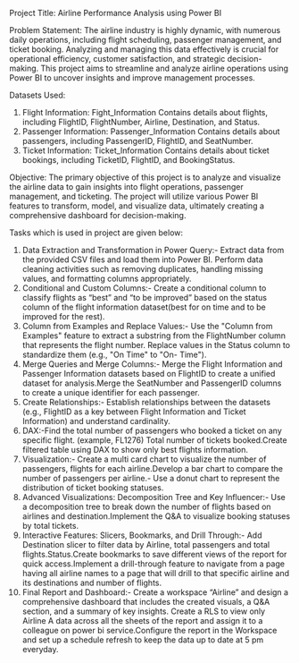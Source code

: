  Project Title:
 Airline Performance Analysis using Power BI
 
 Problem Statement:
 The airline industry is highly dynamic, with numerous daily operations, including flight scheduling, passenger
 management, and ticket booking. Analyzing and managing this data effectively is crucial for operational
 efficiency, customer satisfaction, and strategic decision-making. This project aims to streamline and analyze
 airline operations using Power BI to uncover insights and improve management processes.
 
 Datasets Used:
 1. Flight Information:
 Fight_Information
 Contains details about flights, including FlightID, FlightNumber, Airline, Destination, and Status.
 2. Passenger Information:
 Passenger_Information
 Contains details about passengers, including PassengerID, FlightID, and SeatNumber.
 3. Ticket Information:
 Ticket_Information
 Contains details about ticket bookings, including TicketID,
 FlightID, and BookingStatus.

 Objective:
 The primary objective of this project is to analyze and visualize the airline data to gain insights into flight
 operations, passenger management, and ticketing. The project will utilize various Power BI features to transform,
 model, and visualize data, ultimately creating a comprehensive dashboard for decision-making.
 
 Tasks which is used in project are given below:
 
 1. Data Extraction and Transformation in Power Query:- Extract data from the provided CSV files and load them into Power BI. Perform data cleaning activities such as removing duplicates, handling missing values, and formatting
 columns appropriately.
 2. Conditional and Custom Columns:- Create a conditional column to classify flights as “best” and “to be improved” based on the status column of the flight information dataset(best for on time and to be improved for the rest).
 3. Column from Examples and Replace Values:- Use the "Column from Examples" feature to extract a substring from the FlightNumber column that represents the flight number. Replace values in the Status column to standardize them (e.g., "On Time" to "On- Time").
 4. Merge Queries and Merge Columns:- Merge the Flight Information and Passenger Information datasets based on FlightID to create a unified dataset for analysis.Merge the SeatNumber and PassengerID columns to create a unique identifier for each passenger.
 5. Create Relationships:- Establish relationships between the datasets (e.g., FlightID as a key between Flight Information and Ticket
 Information) and understand cardinality.
 6. DAX:-Find the total number of passengers who booked a ticket on any specific flight. (example, FL1276) Total number of tickets booked.Create filtered table using DAX to show only best flights information.
7. Visualization:- Create a multi card chart to visualize the number of passengers, flights for each airline.Develop a bar chart to compare the number of passengers per airline.- Use a donut chart to represent the distribution of ticket booking statuses.
 8. Advanced Visualizations: Decomposition Tree and Key Influencer:- Use a decomposition tree to break down the number of flights based on airlines and destination.Implement the Q&A to visualize booking statuses by total tickets.
 9. Interactive Features: Slicers, Bookmarks, and Drill Through:- Add Destination slicer to filter data by Airline, total passengers and total flights.Status.Create bookmarks to save different views of the report for quick access.Implement a drill-through feature to navigate from a page having all airline names to a page that will drill to that specific airline and its destinations and number of flights.
 10. Final Report and Dashboard:- Create a workspace “Airline” and design a comprehensive dashboard that includes the created visuals, a Q&A section, and a summary of key insights. Create a RLS to view only Airline A data across all the sheets of the report and assign it to a colleague on power bi service.Configure the report in the Workspace and set up a schedule refresh to keep the data up to date at 5 pm
 everyday.
